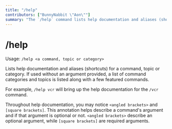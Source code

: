 ```yaml
---
title: "/help"
contributors: ["BunnyNabbit \"Aon\""]
summary: "The `/help` command lists help documentation and aliases (shortcuts) for a command, topic or category."
---
```

# /help
Usage: `/help <a command, topic or category>`

Lists help documentation and aliases (shortcuts) for a command, topic or category. If used without an argument provided, a list of command categories and topics is listed along with a few featured commands.

For example, `/help vcr` will bring up the help documentation for the `/vcr` command.

Throughout help documentation, you may notice `<angled brackets>` and `[square brackets]`. This annotation helps describe a command's argument and if that argument is optional or not. `<angled brackets>` describe an optional argument, while `[square brackets]` are required arguments.